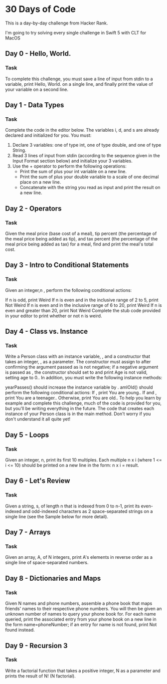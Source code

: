 # 30 Days of Code
This is a day-by-day challenge from Hacker Rank.

I'm going to try solving every single challenge in Swift 5 with CLT for MacOS


## Day 0 - Hello, World.

### Task
To complete this challenge, you must save a line of input from stdin to a variable, print Hello, World. on a single line, and finally print the value of your variable on a second line.


## Day 1 - Data Types

### Task
Complete the code in the editor below. The variables i, d, and s are already declared and initialized for you. You must:
1. Declare 3 variables: one of type int, one of type double, and one of type String.
2. Read 3 lines of input from stdin (according to the sequence given in the Input Format section below) and initialize your 3 variables.
3. Use the + operator to perform the following operations:
    * Print the sum of  plus your int variable on a new line.
    * Print the sum of  plus your double variable to a scale of one decimal place on a new line.
    * Concatenate  with the string you read as input and print the result on a new line.


## Day 2 - Operators

### Task
Given the meal price (base cost of a meal), tip percent (the percentage of the meal price being added as tip), and tax percent (the percentage of the meal price being added as tax) for a meal, find and print the meal's total cost.


## Day 3 - Intro to Conditional Statements

### Task
Given an integer,n , perform the following conditional actions:

If n is odd, print Weird
If n is even and in the inclusive range of 2 to 5, print Not Weird
If n is even and in the inclusive range of 6 to 20, print Weird
If n is even and greater than 20, print Not Weird
Complete the stub code provided in your editor to print whether or not n is weird.


## Day 4 - Class vs. Instance

### Task
Write a Person class with an instance variable, , and a constructor that takes an integer, , as a parameter. The constructor must assign  to  after confirming the argument passed as  is not negative; if a negative argument is passed as , the constructor should set  to  and print Age is not valid, setting age to 0.. In addition, you must write the following instance methods:

yearPasses() should increase the  instance variable by .
amIOld() should perform the following conditional actions:
If , print You are young..
If  and , print You are a teenager..
Otherwise, print You are old..
To help you learn by example and complete this challenge, much of the code is provided for you, but you'll be writing everything in the future. The code that creates each instance of your Person class is in the main method. Don't worry if you don't understand it all quite yet!


## Day 5 - Loops

### Task
Given an integer, n, print its first 10 multiples. Each multiple n x i (where 1 <= i <= 10) should be printed on a new line in the form: n x i = result.


## Day 6 - Let's Review

### Task
Given a string, s, of length n that is indexed from 0 to n-1, print its even-indexed and odd-indexed characters as  2 space-separated strings on a single line (see the Sample below for more detail).


## Day 7 - Arrays

### Task
Given an array, A, of N integers, print A's elements in reverse order as a single line of space-separated numbers.


## Day 8 - Dictionaries and Maps

### Task
Given N names and phone numbers, assemble a phone book that maps friends' names to their respective phone numbers. You will then be given an unknown number of names to query your phone book for. 
For each name queried, print the associated entry from your phone book on a new line in the form name=phoneNumber; if an entry for name is not found, print Not found instead.


## Day 9 - Recursion 3

### Task
Write a factorial function that takes a positive integer, N as a parameter and prints the result of N! (N factorial).
